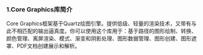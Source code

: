 ### 1.Core Graphics库简介

Core Graphics框架基于Quartz绘图引擎。提供低级、轻量的渲染技术，又带有与此不相匹配的输出逼真度。你可以使用这个库用于：基于路径的图形绘制、转换、颜色管理、离屏渲染、模式、渐变和阴影处理、图形数据管理、图形创建、图形遮罩、PDF文档创建展示和解析。
